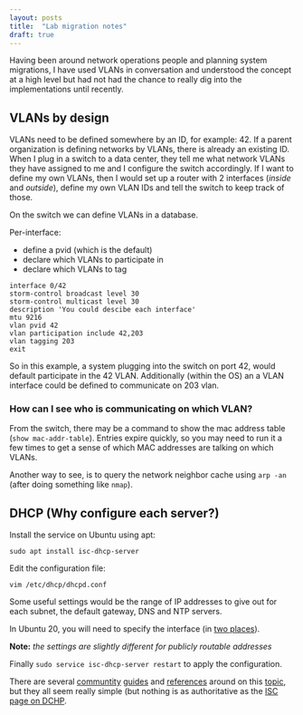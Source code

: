 ```yaml
---
layout: posts
title:  "Lab migration notes"
draft: true
---
```


Having been around network operations people and planning system migrations, I have used VLANs in conversation and understood the concept at a high level but had not had the chance to really dig into the implementations until recently.

## VLANs by design
VLANs need to be defined somewhere by an ID, for example: 42. If a parent organization is defining networks by VLANs, there is already an existing ID. When I plug in a switch to a data center, they tell me what network VLANs they have assigned to me and I configure the switch accordingly. If I want to define my own VLANs, then I would set up a router with 2 interfaces (_inside_ and _outside_), define my own VLAN IDs and tell the switch to keep track of those.

On the switch we can define VLANs in a database.

Per-interface:
 - define a pvid (which is the default) 
 - declare which VLANs to participate in
 - declare which VLANs to tag
 
 ```
interface 0/42
storm-control broadcast level 30
storm-control multicast level 30
description 'You could descibe each interface'
mtu 9216
vlan pvid 42
vlan participation include 42,203
vlan tagging 203
exit
```

So in this example, a system plugging into the switch on port 42, would default participate in the 42 VLAN. Additionally (within the OS) an a VLAN interface could be defined to communicate on 203 vlan.

### How can I see who is communicating on which VLAN?

From the switch, there may be a command to show the mac address table (`show mac-addr-table`). Entries expire quickly, so you may need to run it a few times to get a sense of which MAC addresses are talking on which VLANs.

Another way to see, is to query the network neighbor cache using `arp -an` (after doing something like `nmap`).

## DHCP (Why configure each server?)

Install the service on Ubuntu using apt:

`sudo apt install isc-dhcp-server`

Edit the configuration file:

`vim /etc/dhcp/dhcpd.conf`

Some useful settings would be the range of IP addresses to give out for each subnet, the default gateway, DNS and NTP servers. 

In Ubuntu 20, you will need to specify the interface (in [two places](https://askubuntu.com/a/1275120/1095652)).

**Note:** _the settings are slightly different for publicly routable addresses_

Finally `sudo service isc-dhcp-server restart` to apply the configuration.

There are several [communtity](https://help.ubuntu.com/community/isc-dhcp-server) [guides](https://devtutorial.io/how-to-setup-dhcp-server-in-ubuntu-server-20-04.html) and [references](https://ubuntu.com/server/docs/network-dhcp) around on this [topic](https://ubuntu.com/server/docs/network-dhcp), but they all seem really simple (but nothing is as authoritative as the [ISC page on DCHP](https://www.isc.org/dhcp/).

